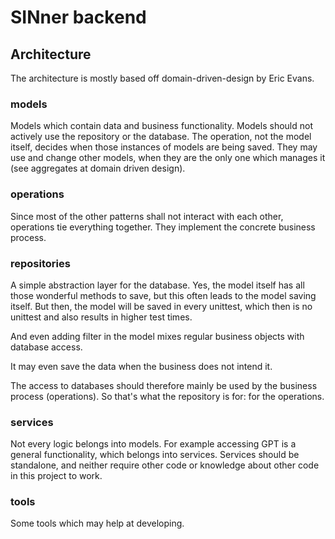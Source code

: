 # SINner backend

## Architecture

The architecture is mostly based off domain-driven-design by Eric Evans.

### models

Models which contain data and business functionality.
Models should not actively use the repository or the database. The operation, not the model itself, decides when those
instances of models are being saved.
They may use and change other models, when they are the only one which manages it (see aggregates at domain driven
design).

### operations

Since most of the other patterns shall not interact with each other, operations tie everything together. They implement
the concrete business process.

### repositories

A simple abstraction layer for the database.
Yes, the model itself has all those wonderful methods to save, but this often leads to the model saving itself. 
But then, the model will be saved in every unittest, which then is no unittest and also results in higher test times. 

And even adding filter in the model mixes regular business objects with database access. 

It may even save the data when the business does not intend it. 

The access to databases should therefore mainly be used by the business process (operations). 
So that's what the repository is for: for the operations. 

### services

Not every logic belongs into models. For example accessing GPT is a general functionality, which belongs into services.
Services should be standalone, and neither require other code or knowledge about other code in this project to work.

### tools

Some tools which may help at developing.
